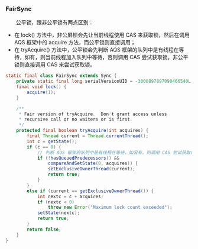 ### FairSync
　　公平锁，跟非公平锁有两点区别：
  
- 在 lock() 方法中，非公屏锁会先让当前线程使用 CAS 来获取锁，然后在调用 AQS 框架中的 acquire 方法，而公平锁则直接调用；
- 在 tryAcquire() 方法中，公平锁会先判断 AQS 框架的队列中是有线程在等待，如有，则当前线程加入队列中等待，否则调用 CAS 尝试获取锁。非公平锁则直接调用 CAS 来尝试获取锁。

```java
static final class FairSync extends Sync {
    private static final long serialVersionUID = -3000897897090466540L;
    final void lock() {
        acquire(1);
    }

    /**
     * Fair version of tryAcquire.  Don't grant access unless
     * recursive call or no waiters or is first.
     */
    protected final boolean tryAcquire(int acquires) {
        final Thread current = Thread.currentThread();
        int c = getState();
        if (c == 0) {
            // 判断 AQS 框架的队列中是有线程在等待，如没有，则调用 CAS 尝试获取锁
            if (!hasQueuedPredecessors() &&
                compareAndSetState(0, acquires)) {
                setExclusiveOwnerThread(current);
                return true;
            }
        }
        else if (current == getExclusiveOwnerThread()) {
            int nextc = c + acquires;
            if (nextc < 0)
                throw new Error("Maximum lock count exceeded");
            setState(nextc);
            return true;
        }
        return false;
    }
}
```
